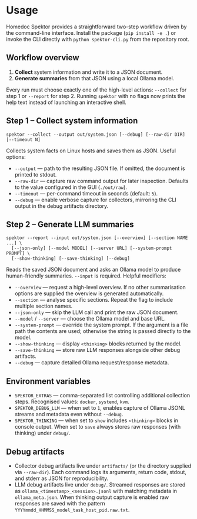 # Usage

Homedoc Spektor provides a straightforward two-step workflow driven by the
command-line interface. Install the package (`pip install -e .`) or invoke the
CLI directly with `python spektor-cli.py` from the repository root.

## Workflow overview

1. **Collect** system information and write it to a JSON document.
2. **Generate summaries** from that JSON using a local Ollama model.

Every run must choose exactly one of the high-level actions: `--collect` for
step 1 or `--report` for step 2. Running `spektor` with no flags now prints the
help text instead of launching an interactive shell.

## Step 1 – Collect system information

```
spektor --collect --output out/system.json [--debug] [--raw-dir DIR] [--timeout N]
```

Collects system facts on Linux hosts and saves them as JSON. Useful options:

- `--output` — path to the resulting JSON file. If omitted, the document is
  printed to stdout.
- `--raw-dir` — capture raw command output for later inspection. Defaults to the
  value configured in the GUI (`./out/raw`).
- `--timeout` — per-command timeout in seconds (default: `5`).
- `--debug` — enable verbose capture for collectors, mirroring the CLI output in
  the debug artifacts directory.

## Step 2 – Generate LLM summaries

```
spektor --report --input out/system.json [--overview] [--section NAME ...] \
  [--json-only] [--model MODEL] [--server URL] [--system-prompt PROMPT] \
  [--show-thinking] [--save-thinking] [--debug]
```

Reads the saved JSON document and asks an Ollama model to produce
human-friendly summaries. `--input` is required. Helpful modifiers:

- `--overview` — request a high-level overview. If no other summarisation
  options are supplied the overview is generated automatically.
- `--section` — analyse specific sections. Repeat the flag to include multiple
  section names.
- `--json-only` — skip the LLM call and print the raw JSON document.
- `--model` / `--server` — choose the Ollama model and base URL.
- `--system-prompt` — override the system prompt. If the argument is a file path
  the contents are used; otherwise the string is passed directly to the model.
- `--show-thinking` — display `<thinking>` blocks returned by the model.
- `--save-thinking` — store raw LLM responses alongside other debug artifacts.
- `--debug` — capture detailed Ollama request/response metadata.

## Environment variables

- `SPEKTOR_EXTRAS` — comma-separated list controlling additional collection
  steps. Recognised values: `docker`, `systemd`, `kvm`.
- `SPEKTOR_DEBUG_LLM` — when set to `1`, enables capture of Ollama JSONL streams
  and metadata even without `--debug`.
- `SPEKTOR_THINKING` — when set to `show` includes `<thinking>` blocks in
  console output. When set to `save` always stores raw responses (with thinking)
  under `debug/`.

## Debug artifacts

- Collector debug artifacts live under `artifacts/` (or the directory supplied
  via `--raw-dir`). Each command logs its arguments, return code, stdout, and
  stderr as JSON for reproducibility.
- LLM debug artifacts live under `debug/`. Streamed responses are stored as
  `ollama_<timestamp>_<session>.jsonl` with matching metadata in
  `ollama_meta.json`. When thinking output capture is enabled raw responses are
  saved with the pattern `YYYYmmdd_HHMMSS_model_task_host_pid.raw.txt`.

